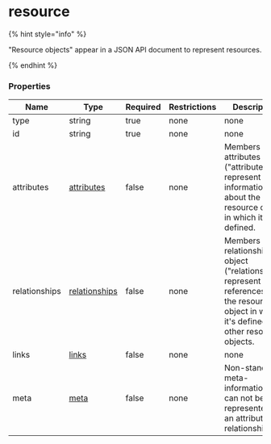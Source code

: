 
# resource

{% hint style="info" %}

"Resource objects" appear in a JSON API document to represent resources.

{% endhint %}

### Properties

|Name|Type|Required|Restrictions|Description|
|---|---|---|---|---|
|type|string|true|none|none|
|id|string|true|none|none|
|attributes|[attributes](/schema/attributes)|false|none|Members of the attributes object ("attributes") represent information about the resource object in which it's defined.|
|relationships|[relationships](/schema/relationships)|false|none|Members of the relationships object ("relationships") represent references from the resource object in which it's defined to other resource objects.|
|links|[links](/schema/links)|false|none|none|
|meta|[meta](/schema/meta)|false|none|Non-standard meta-information that can not be represented as an attribute or relationship.|
